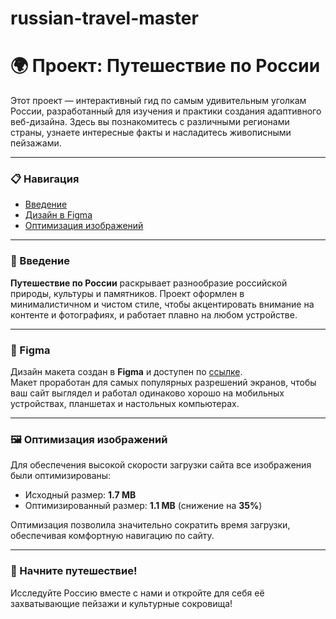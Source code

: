 # russian-travel-master

# 🌍 Проект: **Путешествие по России**

Этот проект — интерактивный гид по самым удивительным уголкам России, разработанный для изучения и практики создания адаптивного веб-дизайна. Здесь вы познакомитесь с различными регионами страны, узнаете интересные факты и насладитесь живописными пейзажами.

---

### 📋 Навигация

- [Введение](#-введение)
- [Дизайн в Figma](#-figma)
- [Оптимизация изображений](#-оптимизация-изображений)

---

### 🌟 Введение

**Путешествие по России** раскрывает разнообразие российской природы, культуры и памятников. Проект оформлен в минималистичном и чистом стиле, чтобы акцентировать внимание на контенте и фотографиях, и работает плавно на любом устройстве.

---

### 🎨 Figma

Дизайн макета создан в **Figma** и доступен по [ссылке](https://www.figma.com/file/5S2WSbEFL6awjVWJ0NWL8Q/Sprint-3_-Russia-_-desktop-mobile?node-id=28503%3A0).  
Макет проработан для самых популярных разрешений экранов, чтобы ваш сайт выглядел и работал одинаково хорошо на мобильных устройствах, планшетах и настольных компьютерах.

---

### 🖼️ Оптимизация изображений

Для обеспечения высокой скорости загрузки сайта все изображения были оптимизированы:

- Исходный размер: **1.7 MB**
- Оптимизированный размер: **1.1 MB** (снижение на **35%**)

Оптимизация позволила значительно сократить время загрузки, обеспечивая комфортную навигацию по сайту.

---

### 🎉 Начните путешествие!

Исследуйте Россию вместе с нами и откройте для себя её захватывающие пейзажи и культурные сокровища!
